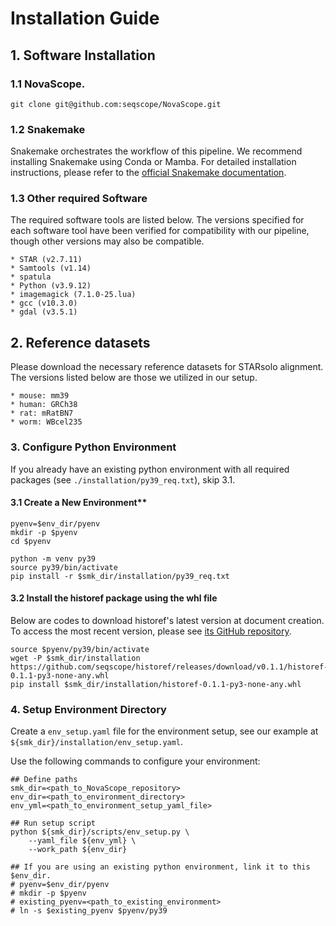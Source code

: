 # Installation Guide

## 1. Software Installation

### 1.1 NovaScope.

```
git clone git@github.com:seqscope/NovaScope.git
```

### 1.2 Snakemake 

Snakemake orchestrates the workflow of this pipeline. We recommend installing Snakemake using Conda or Mamba. For detailed installation instructions, please refer to the [official Snakemake documentation](https://snakemake.readthedocs.io/en/stable/getting_started/installation.html).


### 1.3 Other required Software 

The required software tools are listed below. The versions specified for each software tool have been verified for compatibility with our pipeline, though other versions may also be compatible.

	* STAR (v2.7.11)
	* Samtools (v1.14)
	* spatula
	* Python (v3.9.12)
	* imagemagick (7.1.0-25.lua)
	* gcc (v10.3.0) 
	* gdal (v3.5.1)
		
## 2. Reference datasets
	
Please download the necessary reference datasets for STARsolo alignment. The versions listed below are those we utilized in our setup.

	* mouse: mm39
	* human: GRCh38
	* rat: mRatBN7
	* worm: WBcel235


### 3. Configure Python Environment

If you already have an existing python environment with all required packages (see `./installation/py39_req.txt`), skip 3.1.

#### 3.1 Create a New Environment**
		
```
pyenv=$env_dir/pyenv
mkdir -p $pyenv
cd $pyenv

python -m venv py39
source py39/bin/activate
pip install -r $smk_dir/installation/py39_req.txt
```

#### 3.2 Install the historef package using the whl file

Below are codes to download historef's latest version at document creation. To access the most recent version, please see [its GitHub repository](https://github.com/seqscope/historef?tab=readme-ov-file).

```
source $pyenv/py39/bin/activate
wget -P $smk_dir/installation https://github.com/seqscope/historef/releases/download/v0.1.1/historef-0.1.1-py3-none-any.whl
pip install $smk_dir/installation/historef-0.1.1-py3-none-any.whl
```

### 4. Setup Environment Directory

Create a `env_setup.yaml` file for the environment setup, see our example at `${smk_dir}/installation/env_setup.yaml`. 


Use the following commands to configure your environment:

```	
## Define paths
smk_dir=<path_to_NovaScope_repository>
env_dir=<path_to_environment_directory>
env_yml=<path_to_environment_setup_yaml_file>

## Run setup script
python ${smk_dir}/scripts/env_setup.py \
	--yaml_file ${env_yml} \
	--work_path ${env_dir}

## If you are using an existing python environment, link it to this $env_dir.
# pyenv=$env_dir/pyenv
# mkdir -p $pyenv
# existing_pyenv=<path_to_existing_environment>
# ln -s $existing_pyenv $pyenv/py39
```

